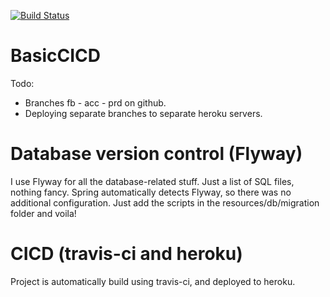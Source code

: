 [![Build Status](https://travis-ci.org/GreenT13/BasicCICD.svg?branch=master)](https://travis-ci.org/GreenT13/BasicCICD)
# BasicCICD
Todo:
* Branches fb - acc - prd on github.
* Deploying separate branches to separate heroku servers.

# Database version control (Flyway)
I use Flyway for all the database-related stuff. Just a list of SQL files, nothing fancy. Spring automatically detects Flyway, so there was no additional configuration. Just add the scripts in the resources/db/migration folder and voila!

# CICD (travis-ci and heroku)
Project is automatically build using travis-ci, and deployed to heroku.
